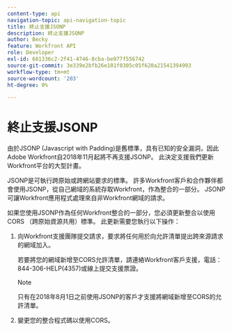 ```yaml
---
content-type: api
navigation-topic: api-navigation-topic
title: 終止支援JSONP
description: 終止支援JSONP
author: Becky
feature: Workfront API
role: Developer
exl-id: 681336c2-2f41-4746-8cba-be077f556742
source-git-commit: 3e339e2bfb26e101f0305c05f620a21541394993
workflow-type: tm+mt
source-wordcount: '203'
ht-degree: 0%

---
```


# 終止支援JSONP

由於JSONP (Javascript with Padding)是舊標準，具有已知的安全漏洞，因此Adobe Workfront自2018年11月起將不再支援JSONP。 此決定支援我們更新Workfront平台的大型計畫。

JSONP是可執行跨原始或跨網站要求的標準。 許多Workfront客戶和合作夥伴都會使用JSONP，從自己網域的系統存取Workfront，作為整合的一部分。 JSONP可讓Workfront應用程式處理來自非Workfront網域的請求。

如果您使用JSONP作為任何Workfront整合的一部分，您必須更新整合以使用CORS （跨原始資源共用）標準。 此更新需要您執行以下操作：

1. 向Workfront支援團隊提交請求，要求將任何用於向允許清單提出跨來源請求的網域加入。

   若要將您的網域新增至CORS允許清單，請連絡Workfront客戶支援，電話：844-306-HELP(4357)或線上提交支援票證。

   >[!NOTE]
   >
   >只有在2018年8月1日之前使用JSONP的客戶才支援將網域新增至CORS的允許清單。


1. 變更您的整合程式碼以使用CORS。
